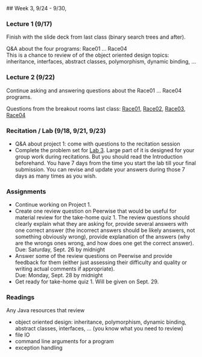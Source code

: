<div class="week">

<div class="week_heading" markdown="1">
## Week 3, 9/24 - 9/30,
</div>

<div class="column_materials"  markdown="1">

### Lecture 1 (9/17)

Finish with the slide deck from last class (binary search trees and after).

Q&amp;A about the four programs: Race01 ... Race04  <br>
This is a chance to review of of the object oriented design topics: inheritance, interfaces, abstract classes, polymorphism, dynamic binding, ...


### Lecture 2 (9/22)

Continue asking and answering questions about the Race01 ... Race04 programs.

Questions from the breakout rooms last class:
[Race01](Race01), [Race02](Race02), [Race03](Race03), [Race04](Race04)

### Recitation / Lab (9/18, 9/21, 9/23)

- Q&A about project 1: come with questions to the recitation session
- Complete the problem set for [Lab 3](labs/lab3). Large part of it is designed for your group work during recitations. But you should read the Introduction beforehand.
  You have 7 days from the time you start the lab till your final submission. You can revise and update your answers during those 7 days as many times as you wish.

</div>

<div class="column_assign"  markdown="1">

### Assignments

- Continue working on Project 1.
- Create one review question on Peerwise that would be useful for material review for
    the take-home quiz 1. The review questions should clearly explain what they are asking
    for, provide several answers with one correct answer (the incorrect answers should be
    likely answers, not something obviously wrong), provide explanation of the answers
    (why are the wrongs ones wrong, and how does one get the correct answer). <br>
    Due: Saturday, Sept. 26 by midnight
- Answer some of the review questions on Peerwise and provide feedback for them (either
    just assessing their difficulty and quality or writing actual comments if appropriate). <br>
    Due: Monday, Sept. 28 by midnight
- Get ready for take-home quiz 1. Will be given on Sept. 29.

### Readings

Any Java resources that review
- object oriented design: inheritance, polymorphism, dynamic binding,
abstract classes, interfaces, ... (you know what you need to review)
- file IO
- command line arguments for a program
- exception handling



</div>
</div>
